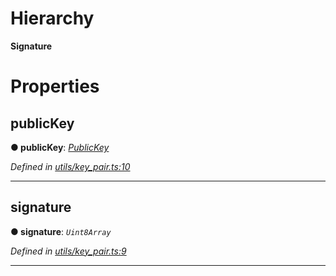 

# Hierarchy

**Signature**

# Properties

<a id="publickey"></a>

##  publicKey

**● publicKey**: *[PublicKey](../classes/_utils_key_pair_.publickey.md)*

*Defined in [utils/key_pair.ts:10](https://github.com/nearprotocol/nearlib/blob/b1a6029/src.ts/utils/key_pair.ts#L10)*

___
<a id="signature"></a>

##  signature

**● signature**: *`Uint8Array`*

*Defined in [utils/key_pair.ts:9](https://github.com/nearprotocol/nearlib/blob/b1a6029/src.ts/utils/key_pair.ts#L9)*

___

